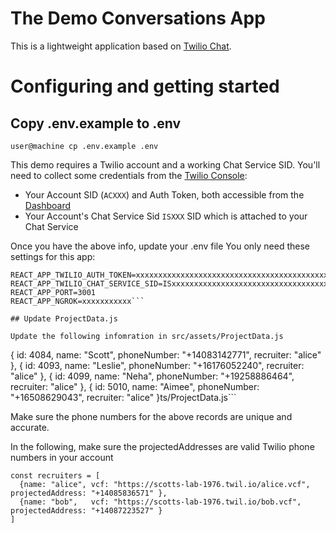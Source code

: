 # The Demo Conversations App

This is a lightweight application based on [Twilio Chat](https://www.twilio.com/docs/chat).

# Configuring and getting started

## Copy .env.example to .env
```user@machine cp .env.example .env```

This demo requires a Twilio account and a working Chat Service SID.
You'll need to collect some credentials from the [Twilio Console](https://www.twilio.com/console):
* Your Account SID (`ACXXX`) and Auth Token, both accessible from the [Dashboard](https://twilio.com/console/dashboard)
* Your Account's Chat Service Sid `ISXXX` SID which is attached to your Chat Service


Once you have the above info, update your .env file
You only need these settings for this app:

```REACT_APP_TWILIO_ACCOUNT_SID=ACxxxxxxxxxxxxxxxxxxxxxxxxxxxxxxxxxxxxxxxxxxxx
REACT_APP_TWILIO_AUTH_TOKEN=xxxxxxxxxxxxxxxxxxxxxxxxxxxxxxxxxxxxxxxxxxxx
REACT_APP_TWILIO_CHAT_SERVICE_SID=ISxxxxxxxxxxxxxxxxxxxxxxxxxxxxxxxxxxxxxxxxxxxx
REACT_APP_PORT=3001
REACT_APP_NGROK=xxxxxxxxxxx```

## Update ProjectData.js

Update the following infomration in src/assets/ProjectData.js

```
  { id: 4084, name: "Scott", phoneNumber: "+14083142771", recruiter: "alice" },
  { id: 4093, name: "Leslie", phoneNumber: "+16176052240", recruiter: "alice" },
  { id: 4099, name: "Neha",  phoneNumber: "+19258886464", recruiter: "alice" },
  { id: 5010, name: "Aimee", phoneNumber: "+16508629043", recruiter: "alice" }ts/ProjectData.js```


Make sure the phone numbers for the above records are unique and accurate.

In the following, make sure the projectedAddresses are valid Twilio phone numbers in your account
```
const recruiters = [
  {name: "alice", vcf: "https://scotts-lab-1976.twil.io/alice.vcf", projectedAddress: "+14085836571" },
  {name: "bob",   vcf: "https://scotts-lab-1976.twil.io/bob.vcf",   projectedAddress: "+14087223527" }
]
```



